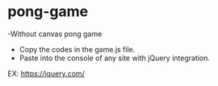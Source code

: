 # pong-game
-Without canvas pong game

* Copy the codes in the game.js file.
* Paste into the console of any site with jQuery integration.

EX: https://jquery.com/
